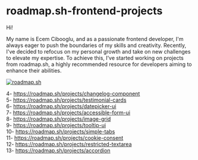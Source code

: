 # roadmap.sh-frontend-projects
<p>Hi!</p>

<p>My name is Ecem Cibooglu, and as a passionate frontend developer, I'm always eager to push the boundaries of my skills and creativity. Recently, I've decided to refocus on my personal growth and take on new challenges to elevate my expertise. To achieve this, I’ve started working on projects from roadmap.sh, a highly recommended resource for developers aiming to enhance their abilities.</p>

<p><a href="https://roadmap.sh"><img src="https://roadmap.sh/card/tall/66cc495792ec1a8a7372c757?variant=dark" alt="roadmap.sh"/></a></p>

4- https://roadmap.sh/projects/changelog-component </br>
5- https://roadmap.sh/projects/testimonial-cards </br>
6- https://roadmap.sh/projects/datepicker-ui </br>
7- https://roadmap.sh/projects/accessible-form-ui </br>
8- https://roadmap.sh/projects/image-grid </br>
9- https://roadmap.sh/projects/tooltip-ui </br>
10- https://roadmap.sh/projects/simple-tabs </br>
11- https://roadmap.sh/projects/cookie-consent </br>
12- https://roadmap.sh/projects/restricted-textarea </br>
13- https://roadmap.sh/projects/accordion </br>